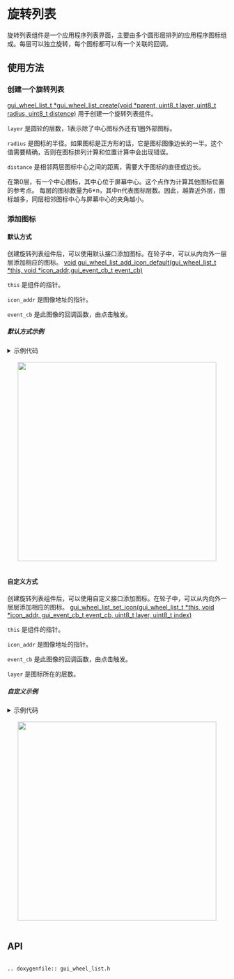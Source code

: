 # 旋转列表

旋转列表组件是一个应用程序列表界面，主要由多个圆形层排列的应用程序图标组成。每层可以独立旋转，每个图标都可以有一个关联的回调。

## 使用方法

### 创建一个旋转列表

[gui_wheel_list_t *gui_wheel_list_create(void *parent, uint8_t layer, uint8_t radius, uint8_t distence)](#api) 用于创建一个旋转列表组件。

`layer` 是圆轮的层数，1表示除了中心图标外还有1圈外部图标。

`radius` 是图标的半径。如果图标是正方形的话，它是图标图像边长的一半。这个值需要精确，否则在图标排列计算和位置计算中会出现错误。

`distance` 是相邻两层图标中心之间的距离，需要大于图标的直径或边长。

在第0层，有一个中心图标，其中心位于屏幕中心。这个点作为计算其他图标位置的参考点。
每层的图标数量为6*n，其中n代表图标层数。因此，越靠近外层，图标越多，同层相邻图标中心与屏幕中心的夹角越小。

### 添加图标

#### 默认方式

创建旋转列表组件后，可以使用默认接口添加图标。在轮子中，可以从内向外一层层添加相应的图标。
[void gui_wheel_list_add_icon_default(gui_wheel_list_t *this, void *icon_addr,gui_event_cb_t event_cb)](#api)

`this` 是组件的指针。

`icon_addr` 是图像地址的指针。

`event_cb` 是此图像的回调函数，由点击触发。

##### 默认方式示例

<details> <summary>示例代码</summary>

```c
#include "gui_wheel_list.h"
#include "gui_img.h"
#include "gui_app.h"
#include "root_image_8762g/ui_resource.h"

static void app_launcher_ui_design(gui_app_t *app);
static gui_app_t app_launcher =
{
    .screen =
    {
        .name = "app_launcher",
        .x    = 0,
        .y    = 0,
    },
    .ui_design = app_launcher_ui_design,
    .active_ms = 1000 * 5,
};
gui_app_t *get_launcher_app(void)
{
    return &app_launcher;
}

static void app_wheel_ui_design(gui_app_t *app);
static gui_app_t app_wheel =
{
    .screen =
    {
        .name = "app_wheel",
        .x    = 0,
        .y    = 0,
    },
    .ui_design = app_wheel_ui_design,
    .active_ms = 1000 * 5,
};
gui_app_t *get_wheel_app(void)
{
    return &app_wheel;
}

static void wheel_cb(void *obj, gui_event_t event)
{

}
static void switch_to_launcher(void *obj, gui_event_t event)
{
    gui_switch_app(get_wheel_app(), get_launcher_app());
}
static void app_wheel_ui_design(gui_app_t *app)
{
    gui_wheel_list_t *hc = gui_wheel_list_create(&app->screen, 2, 32, 80);
    gui_wheel_list_add_icon_default(hc, ICMENUALARM_BIN, switch_to_launcher);

    gui_wheel_list_add_icon_default(hc, ICMENUBIRD_BIN, wheel_cb);
    gui_wheel_list_add_icon_default(hc, ICMENUALBUM_BIN, wheel_cb);
    gui_wheel_list_add_icon_default(hc, ICMENUHEARTRATE_BIN, wheel_cb);
    gui_wheel_list_add_icon_default(hc, ICMENUMUSIC_BIN, wheel_cb);
    gui_wheel_list_add_icon_default(hc, ICMENUALARM_BIN, wheel_cb);
    gui_wheel_list_add_icon_default(hc, ICMENUBIRD_BIN, wheel_cb);

    gui_wheel_list_add_icon_default(hc, ICMENUALBUM_BIN, NULL);
    gui_wheel_list_add_icon_default(hc, ICMENUHEARTRATE_BIN, NULL);
    gui_wheel_list_add_icon_default(hc, ICMENUMUSIC_BIN, NULL);
    gui_wheel_list_add_icon_default(hc, ICMENUALARM_BIN, NULL);
    gui_wheel_list_add_icon_default(hc, ICMENUBIRD_BIN, NULL);
    gui_wheel_list_add_icon_default(hc, ICMENUALBUM_BIN, NULL);
    gui_wheel_list_add_icon_default(hc, ICMENUHEARTRATE_BIN, NULL);
    gui_wheel_list_add_icon_default(hc, ICMENUMUSIC_BIN, NULL);
    gui_wheel_list_add_icon_default(hc, ICMENUALARM_BIN, NULL);
    gui_wheel_list_add_icon_default(hc, ICMENUBIRD_BIN, NULL);
    gui_wheel_list_add_icon_default(hc, ICMENUALBUM_BIN, NULL);
    gui_wheel_list_add_icon_default(hc, ICMENUHEARTRATE_BIN, NULL);
}

static void app_launcher_ui_design(gui_app_t *app)
{

}

```

</details></br>

<center><img width="456" src= "https://foruda.gitee.com/images/1712042390527485103/b8f53fb0_9325830.gif"/></center>

<br/>

#### 自定义方式

创建旋转列表组件后，可以使用自定义接口添加图标。在轮子中，可以从内向外一层层添加相应的图标。
[gui_wheel_list_set_icon(gui_wheel_list_t *this, void *icon_addr, gui_event_cb_t event_cb, uint8_t layer, uint8_t index)](#api)

`this` 是组件的指针。

`icon_addr` 是图像地址的指针。

`event_cb` 是此图像的回调函数，由点击触发。

`layer` 是图标所在的层数。

##### 自定义示例

<details> <summary>示例代码</summary>

```c
#include "gui_wheel_list.h"
#include "gui_img.h"
#include "gui_app.h"
#include "root_image_8762g/ui_resource.h"

static void app_launcher_ui_design(gui_app_t *app);
static gui_app_t app_launcher =
{
    .screen =
    {
        .name = "app_launcher",
        .x    = 0,
        .y    = 0,
    },
    .ui_design = app_launcher_ui_design,
    .active_ms = 1000 * 5,
};
gui_app_t *get_launcher_app(void)
{
    return &app_launcher;
}

static void app_wheel_ui_design(gui_app_t *app);
static gui_app_t app_wheel =
{
    .screen =
    {
        .name = "app_wheel",
        .x    = 0,
        .y    = 0,
    },
    .ui_design = app_wheel_ui_design,
    .active_ms = 1000 * 5,
};
gui_app_t *get_wheel_app(void)
{
    return &app_wheel;
}

static void wheel_cb(void *obj, gui_event_t event)
{

}
static void switch_to_launcher(void *obj, gui_event_t event)
{
    gui_switch_app(get_wheel_app(), get_launcher_app());
}
static void app_wheel_ui_design(gui_app_t *app)
{
    gui_wheel_list_t *hc = gui_wheel_list_create(&app->screen, 2, 32, 80);
    gui_wheel_list_set_icon(hc, ICMENUALARM_BIN, switch_to_launcher, 0, 0);

    gui_wheel_list_set_icon(hc, ICMENUBIRD_BIN, wheel_cb, 1, 0);
    gui_wheel_list_set_icon(hc, ICMENUHEARTRATE_BIN, wheel_cb, 1, 2);
    gui_wheel_list_set_icon(hc, ICMENUALARM_BIN, wheel_cb, 1, 4);

    gui_wheel_list_set_icon(hc, ICMENUHEARTRATE_BIN, NULL, 2, 1);
    gui_wheel_list_set_icon(hc, ICMENUMUSIC_BIN, NULL, 2, 2);
    gui_wheel_list_set_icon(hc, ICMENUALARM_BIN, NULL, 2, 3);
    gui_wheel_list_set_icon(hc, ICMENUALBUM_BIN, NULL, 2, 5);
    gui_wheel_list_set_icon(hc, ICMENUHEARTRATE_BIN, NULL, 2, 6);
    gui_wheel_list_set_icon(hc, ICMENUMUSIC_BIN, NULL, 2, 7);
    gui_wheel_list_set_icon(hc, ICMENUBIRD_BIN, NULL, 2, 9);
    gui_wheel_list_set_icon(hc, ICMENUALBUM_BIN, NULL, 2, 10);
    gui_wheel_list_set_icon(hc, ICMENUHEARTRATE_BIN, NULL, 2, 11);
}

static void app_launcher_ui_design(gui_app_t *app)
{

}

```

</details></br>

<center><img width="456" src= "https://foruda.gitee.com/images/1712044916842211542/c5085ac7_9325830.gif"/></center>

<br/>

## API

```eval_rst

.. doxygenfile:: gui_wheel_list.h

```
